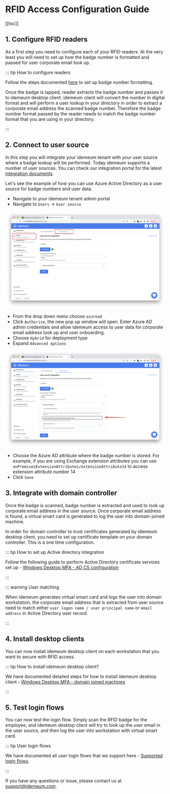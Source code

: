 # RFID Access Configuration Guide

[[toc]]

## 1. Configure RFID readers

As a first step you need to configure each of your RFID readers. At the very least you will need to set up how the badge number is formatted and passed for user corporate email look up. 

::: tip How to configure readers

Follow the steps documented [here](./rfid-readers.html#configuring-rfid-number-format) to set up badge number formatting. 

Once the badge is tapped, reader extracts the badge number and passes it to idemeum desktop client. idemeum client will convert the number in digital format and will perform a user lookup in your directory in order to extract a corporate email address the scanned badge number. Therefore the badge number format passed by the reader needs to match the badge number format that you are using in your directory.

:::

## 2. Connect to user source

In this step you will integrate your idemeum tenant with your user source where a badge lookup will be performed. Today idemeum supports a number of user sources. You can check our integration portal for the latest [integration documents](https://integrations.idemeum.com/tag/user-source/). 

Let's see the example of how you can use Azure Active Directory as a user source for badge numbers and user data. 

- Navigate to your idemeum tenant admin portal
- Navigate to `Users` -> `User source`

![User source](./images/user-source.png)
- From the drop down menu choose `azuread`
- Click `Authorize`, the new pop up window will open. Enter Azure AD admin credentials and allow idemeum access to user data for corporate email address look up and user onboarding.
- Choose `Hybrid` for deployment type
- Expand `Advanced options`

![Advanced options](./images/options.png)
* Choose the Azure AD attribute where the badge number is stored. For example, if you are using Exchange extension attributes you can use `onPremisesExtensionAttributes/extensionAttribute14` to access extension attribute number 14
* Click `Save`

## 3. Integrate with domain controller

Once the badge is scanned, badge number is extracted and used to look up corporate email address in the user source. Once corporate email address is found, a virtual smart card is generated to log the user into domain-joined machine. 

In order for domain controller to trust certificates generated by idemeum desktop client, you need to set up certificate template on your domain controller. This is a one time configuration. 

::: tip How to set up Active directory integration

Follow the following guide to perform Active Directory certificate services set up - [Windows Desktop MFA - AD CS configuration](https://integrations.idemeum.com/windows-desktop-login-mfa-adcs-configuration/)

:::

::: warning User matching

When idemeum generates virtual smart card and logs the user into domain workstation, the corporate email address that is extracted from user source need to match either `user logon name / user principal name` or `email address` in Active Directory user record.

:::

## 4. Install desktop clients

You can now install idemeum desktop client on each workstation that you want to secure with RFID access. 

::: tip How to install idemeum desktop client?

We have documented detailed steps for how to install idemeum desktop client - [Windows Desktop MFA - domain joined machines](https://integrations.idemeum.com/windows-installation-guide-for-domain-joined/)

:::

## 5. Test login flows

You can now test the login flow. Simply scan the RFID badge for the employee, and idemeum desktop client will try to look up the user email in the user source, and then log the user into workstation with virtual smart card. 

::: tip User login flows

We have documented all user login flows that we support here - [Supported login flows](./rfid-supported-flows.html).

:::

If you have any questions or issue, please contact us at [support@idemeum.com](mailto:support@idemeum.com). 
